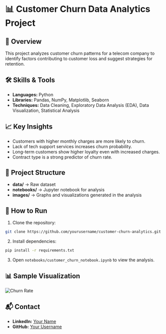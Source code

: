 # 📊 Customer Churn Data Analytics Project

## 📌 Overview
This project analyzes customer churn patterns for a telecom company to identify factors contributing to customer loss and suggest strategies for retention.

## 🛠️ Skills & Tools
- **Languages:** Python
- **Libraries:** Pandas, NumPy, Matplotlib, Seaborn
- **Techniques:** Data Cleaning, Exploratory Data Analysis (EDA), Data Visualization, Statistical Analysis

## 📈 Key Insights
- Customers with higher monthly charges are more likely to churn.
- Lack of tech support services increases churn probability.
- Long-term customers show higher loyalty even with increased charges.
- Contract type is a strong predictor of churn rate.

## 📂 Project Structure
- **data/** → Raw dataset  
- **notebooks/** → Jupyter notebook for analysis  
- **images/** → Graphs and visualizations generated in the analysis  

## 🚀 How to Run
1. Clone the repository:
```bash
git clone https://github.com/yourusername/customer-churn-analytics.git
```
2. Install dependencies:
```bash
pip install -r requirements.txt
```
3. Open `notebooks/customer_churn_notebook.ipynb` to view the analysis.

## 📊 Sample Visualization
![Churn Rate](images/churn_rate_chart.png)

## 📬 Contact
- **LinkedIn:** [Your Name](https://linkedin.com/in/yourusername)
- **GitHub:** [Your Username](https://github.com/yourusername)
